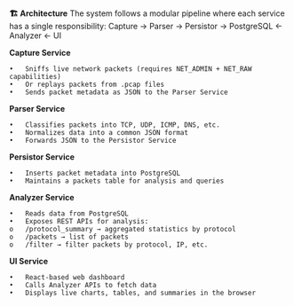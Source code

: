 **🏗️ Architecture**
The system follows a modular pipeline where each service has a single responsibility:
        Capture → Parser → Persistor → PostgreSQL ← Analyzer ← UI
        
**Capture Service**

    •	Sniffs live network packets (requires NET_ADMIN + NET_RAW capabilities)
    •	Or replays packets from .pcap files
    •	Sends packet metadata as JSON to the Parser Service

**Parser Service**

    •	Classifies packets into TCP, UDP, ICMP, DNS, etc.
    •	Normalizes data into a common JSON format
    •	Forwards JSON to the Persistor Service

**Persistor Service** 

    •	Inserts packet metadata into PostgreSQL
    •	Maintains a packets table for analysis and queries

**Analyzer Service** 

    •	Reads data from PostgreSQL
    •	Exposes REST APIs for analysis:
    o	/protocol_summary → aggregated statistics by protocol
    o	/packets → list of packets
    o	/filter → filter packets by protocol, IP, etc.

**UI Service** 

    •	React-based web dashboard
    •	Calls Analyzer APIs to fetch data
    •	Displays live charts, tables, and summaries in the browser

